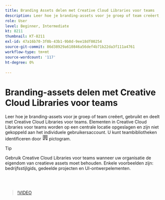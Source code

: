 ```yaml
---
title: Branding Assets delen met Creative Cloud Libraries voor teams
description: Leer hoe je branding-assets voor je groep of team creëert, gebruikt en deelt met Creative Cloud Libraries voor teams
role: User
level: Beginner, Intermediate
kt: 8211
thumbnail: KT-8211
exl-id: 47a16b70-3f0b-43b1-9b0d-9ee18df00254
source-git-commit: 86d38929a610846a56def4b71b22da3f111a4761
workflow-type: tm+mt
source-wordcount: '117'
ht-degree: 0%

---
```


# Branding-assets delen met Creative Cloud Libraries voor teams

Leer hoe je branding-assets voor je groep of team creëert, gebruikt en deelt met Creative Cloud Libraries voor teams. Elementen in Creative Cloud Libraries voor teams worden op een centrale locatie opgeslagen en zijn niet gekoppeld aan het individuele gebruikersaccount. U kunt teambibliotheken identificeren door ![afbeelding samenstellen](assets/Smock_Building_18_N.png) pictogram.

>[!TIP]
>
>Gebruik Creative Cloud Libraries voor teams wanneer uw organisatie de eigendom van creatieve assets moet behouden. Enkele voorbeelden zijn: bedrijfsstijlgids, gedeelde projecten en UI-ontwerpelementen.

<br> 

>[!VIDEO](https://video.tv.adobe.com/v/335333?hidetitle=true)
